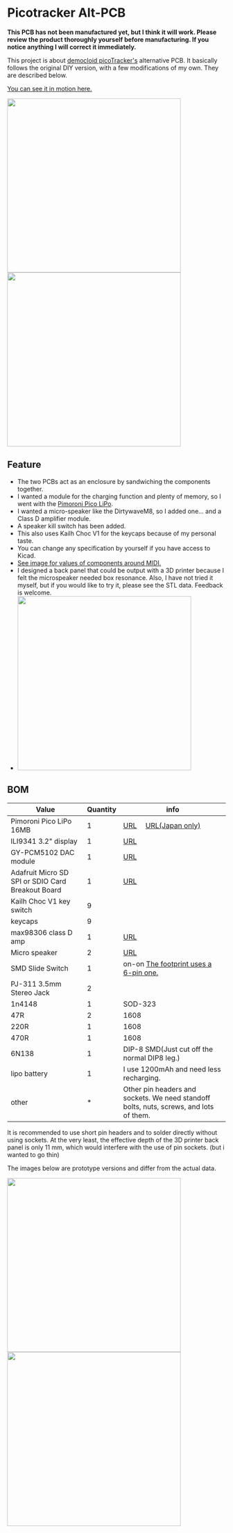 # Picotracker Alt-PCB

**This PCB has not been manufactured yet, but I think it will work. Please review the product thoroughly yourself before manufacturing. If you notice anything I will correct it immediately.**

This project is about [democloid picoTracker's](https://github.com/democloid/picoTracker/) alternative PCB.
It basically follows the original DIY version, with a few modifications of my own. They are described below.

[You can see it in motion here.](https://www.instagram.com/p/C2BvngaruZN/?utm_source=ig_web_copy_link&igsh=MzRlODBiNWFlZA==)

<img src="https://raw.githubusercontent.com/ijnekenamay/picotracker_alt-pcb/main/images/6.png" width="400"><img src="https://raw.githubusercontent.com/ijnekenamay/picotracker_alt-pcb/main/images/7.png" width="400">

## Feature

- The two PCBs act as an enclosure by sandwiching the components together.
- I wanted a module for the charging function and plenty of memory, so I went with the [Pimoroni Pico LiPo](https://shop.pimoroni.com/products/pimoroni-pico-lipo).
- I wanted a micro-speaker like the DirtywaveM8, so I added one... and a Class D amplifier module.
- A speaker kill switch has been added.
- This also uses Kailh Choc V1 for the keycaps because of my personal taste.
- You can change any specification by yourself if you have access to Kicad.
- [See image for values of components around MIDI.](https://raw.githubusercontent.com/ijnekenamay/picotracker_alt-pcb/main/images/MIDI_resistor_value.jpg)
- I designed a back panel that could be output with a 3D printer because I felt the microspeaker needed box resonance. Also, I have not tried it myself, but if you would like to try it, please see the STL data. Feedback is welcome.
- <img src="https://raw.githubusercontent.com/ijnekenamay/picotracker_alt-pcb/main/images/3d_BP.png" width="400">

## BOM
| Value | Quantity | info |
| ---- | ---- | ---- |
| Pimoroni Pico LiPo 16MB | 1 | [URL](https://shop.pimoroni.com/products/pimoroni-pico-lipo)　 [URL(Japan only)](https://akizukidenshi.com/catalog/g/g116997/)  |
| ILI9341 3.2" display | 1 | [URL](https://www.aliexpress.us/item/3256802819098352.html) |
| GY-PCM5102 DAC module | 1 | [URL](https://www.aliexpress.us/item/3256802711963831.html) | 
| Adafruit Micro SD SPI or SDIO Card Breakout Board | 1 | [URL](https://www.adafruit.com/product/4682) | 
| Kailh Choc V1 key switch | 9 |  | 
| keycaps | 9 |  |   
| max98306 class D amp | 1 | [URL](https://ja.aliexpress.com/item/1005004990814956.html)  |
| Micro speaker | 2 | [URL](https://akizukidenshi.com/catalog/g/gP-12494/)  |
| SMD Slide Switch | 1 | on-on [The footprint uses a 6-pin one.](https://akizukidenshi.com/download/ds/switronic/IS-2245S-G.PDF) |
| PJ-311 3.5mm Stereo Jack | 2 |  |
| 1n4148| 1 | SOD-323 |
| 47R | 2 | 1608 |
| 220R | 1 | 1608 |
| 470R| 1 | 1608 |
| 6N138 | 1 | DIP-8 SMD(Just cut off the normal DIP8 leg.) |
| lipo battery | 1 | I use 1200mAh and need less recharging. |
| other | * | Other pin headers and sockets. We need standoff bolts, nuts, screws, and lots of them. |

It is recommended to use short pin headers and to solder directly without using sockets. At the very least, the effective depth of the 3D printer back panel is only 11 mm, which would interfere with the use of pin sockets. (but i wanted to go thin)



The images below are prototype versions and differ from the actual data.

<img src="https://raw.githubusercontent.com/ijnekenamay/picotracker_alt-pcb/main/images/1.jpg" width="400"><img src="https://raw.githubusercontent.com/ijnekenamay/picotracker_alt-pcb/main/images/2.jpg" width="400">



